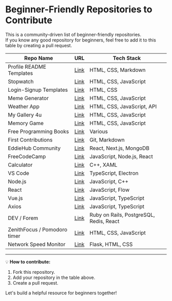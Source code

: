 # Beginner-Friendly Repositories to Contribute

This is a community-driven list of beginner-friendly repositories.  
If you know any good repository for beginners, feel free to add it to this table by creating a pull request.  

| Repo Name | URL | Tech Stack |
|-----------|-----|------------|
| Profile README Templates | [Link](https://github.com/avinash201199/profile-readme-templates) | HTML, CSS, Markdown |
| Stopwatch | [Link](https://github.com/avinash201199/stopwatch) | HTML, CSS, JavaScript |
| Login-Signup Templates | [Link](https://github.com/avinash201199/Login-Signup-templates) | HTML, CSS |
| Meme Generator | [Link](https://github.com/avinash201199/MemeGenerator) | HTML, CSS, JavaScript |
| Weather App | [Link](https://github.com/avinash201199/weather-app) | HTML, CSS, JavaScript, API |
| My Gallery 4u | [Link](https://github.com/avinash201199/My-Gallery-4u) | HTML, CSS, JavaScript |
| Memory Game | [Link](https://github.com/avinash201199/Memory-Game) | HTML, CSS, JavaScript |
| Free Programming Books | [Link](https://github.com/avinash201199/Free-programming-books) | Various |
| First Contributions | [Link](https://github.com/firstcontributions/first-contributions) | Git, Markdown |
| EddieHub Community | [Link](https://github.com/EddieHubCommunity/LinkFree) | React, Next.js, MongoDB |
| FreeCodeCamp | [Link](https://github.com/freeCodeCamp/freeCodeCamp) | JavaScript, Node.js, React |
| Calculator | [Link](https://github.com/microsoft/calculator) | C++, XAML |
| VS Code | [Link](https://github.com/microsoft/vscode) | TypeScript, Electron |
| Node.js | [Link](https://github.com/nodejs/node) | JavaScript, C++ |
| React | [Link](https://github.com/facebook/react) | JavaScript, Flow |
| Vue.js | [Link](https://github.com/vuejs/vue) | JavaScript, TypeScript |
| Axios | [Link](https://github.com/axios/axios) | JavaScript, TypeScript |
| DEV / Forem | [Link](https://github.com/forem/forem) | Ruby on Rails, PostgreSQL, Redis, React |
| ZenithFocus / Pomodoro timer | [Link](https://github.com/Dishant1286/zenithfocus) | HTML, CSS, JavaScript |
|Network Speed Monitor | [Link](https://github.com/sgindeed/Network-Speed-Monitor) | Flask, HTML, CSS |


---

💡 **How to contribute:**  
1. Fork this repository.  
2. Add your repository in the table above.  
3. Create a pull request.  

Let's build a helpful resource for beginners together! 
